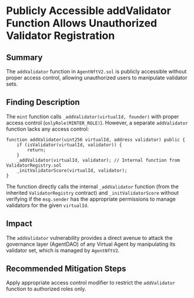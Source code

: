# Publicly Accessible addValidator Function Allows Unauthorized Validator Registration

## Summary
The `addValidator` function in `AgentNftV2.sol` is publicly accessible without proper access control, allowing unauthorized users to manipulate validator sets.

## Finding Description
The `mint` function calls `_addValidator(virtualId, founder)` with proper access control (`onlyRole(MINTER_ROLE)`). However, a separate `addValidator` function lacks any access control:

```solidity
function addValidator(uint256 virtualId, address validator) public {
    if (isValidator(virtualId, validator)) {
        return;
    }
    _addValidator(virtualId, validator); // Internal function from ValidatorRegistry.sol
    _initValidatorScore(virtualId, validator);
}
```

The function directly calls the internal `_addValidator` function (from the inherited `ValidatorRegistry` contract) and `_initValidatorScore` without verifying if the `msg.sender` has the appropriate permissions to manage validators for the given `virtualId`.

## Impact
The `addValidator` vulnerability provides a direct avenue to attack the governance layer (AgentDAO) of any Virtual Agent by manipulating its validator set, which is managed by `AgentNftV2`.

## Recommended Mitigation Steps
Apply appropriate access control modifier to restrict the `addValidator` function to authorized roles only.